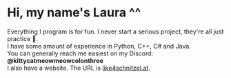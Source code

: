 # Hi, my name's Laura ^^

Everything I program is for fun. I never start a serious project, they're all just practice 💯.\
I have some amount of experience in Python, C++, C# and Java.\
You can generally reach me easiest on my Discord: **@kittycatmeowmeowcolonthree**\
I also have a website. The URL is [like4schnitzel.at](https://www.like4schnitzel.at).
